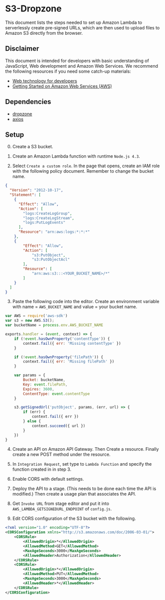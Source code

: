 # S3-Dropzone

This document lists the steps needed to set up Amazon Lambda to serverlessly create pre-signed URLs, which are then used to upload files to Amazon S3 directly from the browser.

## Disclaimer

This document is intended for developers with basic understanding of JavaScript, Web development and Amazon Web Services. We recommend the following resources if you need some catch-up materials:

- [Web technology for developers](https://developer.mozilla.org/en-US/docs/Web)
- [Getting Started on Amazon Web Services (AWS)](https://aws.amazon.com/getting-started/)

## Dependencies

- [dropzone](https://www.npmjs.com/package/dropzone)
- [axios](https://www.npmjs.com/package/axios)

## Setup

0. Create a S3 bucket.

1. Create an Amazon Lambda function with runtime `Node.js 4.3`.

2. Select `Create a custom role`. In the page that opens, create an IAM role with the following policy document. Remember to change the bucket name.

```json
{
  "Version": "2012-10-17",
  "Statement": [
    {
      "Effect": "Allow",
      "Action": [
        "logs:CreateLogGroup",
        "logs:CreateLogStream",
        "logs:PutLogEvents"
      ],
      "Resource": "arn:aws:logs:*:*:*"
    },
    {
        "Effect": "Allow",
        "Action": [
            "s3:PutObject",
            "s3:PutObjectAcl"
        ],
        "Resource": [
            "arn:aws:s3:::<YOUR_BUCKET_NAME>/*"
        ]
    }
  ]
}
```

3. Paste the following code into the editor. Create an environment variable with name = `AWS_BUCKET_NAME` and value = your bucket name.

```javascript
var AWS = require('aws-sdk')
var s3 = new AWS.S3();
var bucketName = process.env.AWS_BUCKET_NAME

exports.handler = (event, context) => {
    if (!event.hasOwnProperty('contentType')) {
        context.fail({ err: 'Missing contentType' })
    }

    if (!event.hasOwnProperty('filePath')) {
        context.fail({ err: 'Missing filePath' })
    }

    var params = {
        Bucket: bucketName,
        Key: event.filePath,
        Expires: 3600,
        ContentType: event.contentType
    }

    s3.getSignedUrl('putObject', params, (err, url) => {
        if (err) {
            context.fail({ err })
        } else {
            context.succeed({ url })
        }
    })
}
```

4. Create an API on Amazon API Gateway. Then Create a resource. Finally create a new POST method under the resource.

5. In `Integration Request`, set type to `Lambda Function` and specify the function created in in step 3.

6. Enable CORS with default settings.

7. Deploy the API to a stage. (This needs to be done each time the API is modified.) Then create a usage plan that associates the API.

8. Get `Invoke URL` from stage editor and put it into `AWS_LAMBDA_GETSIGNEDURL_ENDPOINT` of `config.js`.

9. Edit CORS configuration of the S3 bucket with the following.

```xml
<?xml version="1.0" encoding="UTF-8"?>
<CORSConfiguration xmlns="http://s3.amazonaws.com/doc/2006-03-01/">
    <CORSRule>
        <AllowedOrigin>*</AllowedOrigin>
        <AllowedMethod>GET</AllowedMethod>
        <MaxAgeSeconds>3000</MaxAgeSeconds>
        <AllowedHeader>Authorization</AllowedHeader>
    </CORSRule>
    <CORSRule>
        <AllowedOrigin>*</AllowedOrigin>
        <AllowedMethod>PUT</AllowedMethod>
        <MaxAgeSeconds>3000</MaxAgeSeconds>
        <AllowedHeader>*</AllowedHeader>
    </CORSRule>
</CORSConfiguration>
```
